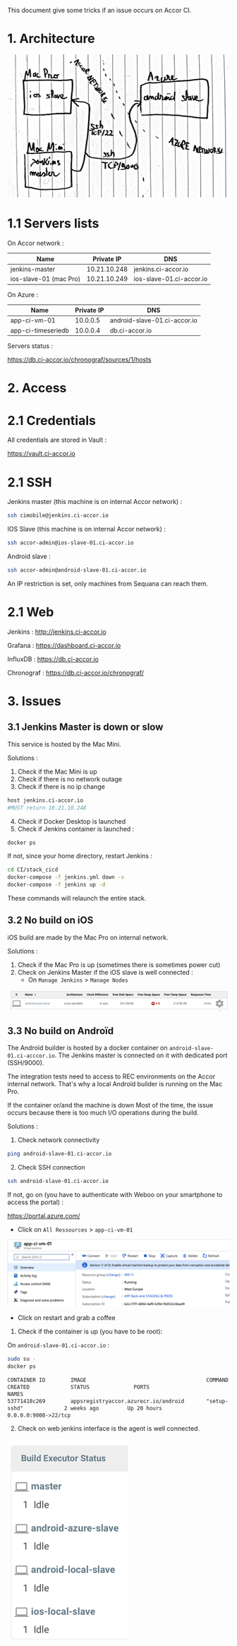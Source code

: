 This document give some tricks if an issue occurs on Accor CI.

# 1. Architecture

![Apps CI-Accor](/assets/ci-net.jpg "Basic network architecture")

# 1.1 Servers lists

On Accor network :

| Name | Private IP | DNS 
------ | ---------- | ---
| jenkins-master | 10.21.10.248 | jenkins.ci-accor.io
| ios-slave-01 (mac Pro) | 10.21.10.249 | ios-slave-01.ci-accor.io

On Azure :


| Name | Private IP | DNS 
------ | ---------- | ---
| app-ci-vm-01 | 10.0.0.5 | android-slave-01.ci-accor.io
| app-ci-timeseriedb | 10.0.0.4 | db.ci-accor.io

Servers status :

https://db.ci-accor.io/chronograf/sources/1/hosts

# 2. Access

# 2.1 Credentials

All credentials are stored in Vault :

https://vault.ci-accor.io

# 2.1 SSH

Jenkins master (this machine is on internal Accor network) : 

```bash
ssh cimobile@jenkins.ci-accor.io
```

IOS Slave (this machine is on internal Accor network) : 

```bash
ssh accor-admin@ios-slave-01.ci-accor.io
```

Android slave :

```bash
ssh accor-admin@android-slave-01.ci-accor.io
```

An IP restriction is set, only machines from Sequana can reach them.

# 2.1 Web

Jenkins : http://jenkins.ci-accor.io

Grafana : https://dashboard.ci-accor.io

InfluxDB : https://db.ci-accor.io

Chronograf : https://db.ci-accor.io/chronograf/

# 3. Issues

## 3.1 Jenkins Master is down or slow

This service is hosted by the Mac Mini.

Solutions :

1. Check if the Mac Mini is up
2. Check if there is no network outage
3. Check if there is no ip change

```bash
host jenkins.ci-accor.io
#MUST return 10.21.10.248
```

4. Check if Docker Desktop is launched
5. Check if Jenkins container is launched :

```bash
docker ps
```

If not, since your home directory, restart Jenkins :

```bash
cd CI/stack_cicd
docker-compose -f jenkins.yml down -v
docker-compose -f jenkins up -d
```

These commands will relaunch the entire stack.

## 3.2 No build on iOS

iOS build are made by the Mac Pro on internal network.

Solutions :

1. Check if the Mac Pro is up (sometimes there is sometimes power cut)
2. Check on Jenkins Master if the iOS slave is well connected :
    * On `Manage Jenkins` > `Manage Nodes`
    
![Apps CI-Accor](/assets/connected2.png "Basic network architecture")
  
## 3.3 No build on Androïd

The Androïd builder is hosted by a docker container on `android-slave-01.ci-acccor.io`. The Jenkins master is connected on it with dedicated port (SSH/9000). 

The integration tests need to
 access to REC environments on the Accor internal network. That's why a local Androïd builder is running on the Mac Pro.

If the container or/and the machine is down
Most of the time, the issue occurs because there is too much I/O operations during the build.

Solutions :

1. Check network connectivity

```bash
ping android-slave-01.ci-accor.io
```

2. Check SSH connection

```bash
ssh android-slave-01.ci-accor.io
```

If not, go on (you have to authenticate with Weboo on your smartphone to access the portal) :

https://portal.azure.com/

* Click on `All Ressources` > `app-ci-vm-01`

![Apps CI-Accor](/assets/azure-reboot.png "Restart VM")

* Click on restart and grab a coffee

1. Check if the container is up (you have to be root):

On `android-slave-01.ci-accor.io` :

```bash
sudo su -
docker ps
```

```
CONTAINER ID        IMAGE                                      COMMAND                  CREATED             STATUS              PORTS                                                              NAMES
53771418c269        appsregistryaccor.azurecr.io/android       "setup-sshd"             2 weeks ago         Up 20 hours         0.0.0.0:9000->22/tcp
```

2. Check on web jenkins interface is the agent is well connected.

![Apps CI-Accor](/assets/connected.png "Agent connected")